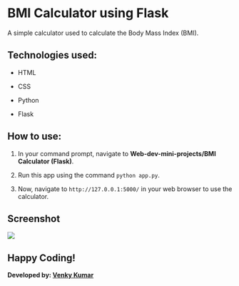 # BMI Calculator using Flask

A simple calculator used to calculate the Body Mass Index (BMI).

## Technologies used:

- HTML

- CSS

- Python

- Flask

## How to use:

1. In your command prompt, navigate to **Web-dev-mini-projects/BMI Calculator (Flask)**.

2. Run this app using the command `python app.py`.

3. Now, navigate to `http://127.0.0.1:5000/` in your web browser to use the calculator.

## Screenshot

<img src="https://imgur.com/PoJcIsR.png"/>

## Happy Coding!

<strong>Developed by: <a href="https://github.com/BoddepallyVenkatesh06">Venky Kumar</a>
